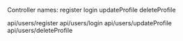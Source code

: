 Controller names:
register
login
updateProfile
deleteProfile

api/users/register
api/users/login
api/users/updateProfile
api/users/deleteProfile
